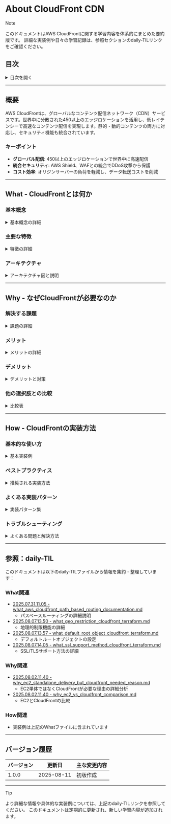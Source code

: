 # About CloudFront CDN

> [!NOTE]
> このドキュメントはAWS CloudFrontに関する学習内容を体系的にまとめた要約版です。
> 詳細な実装例や日々の学習記録は、参照セクションのdaily-TILリンクをご確認ください。

## 目次

<details>
<summary>目次を開く</summary>

- [About CloudFront CDN](#about-cloudfront-cdn)
  - [目次](#目次)
  - [概要](#概要)
    - [キーポイント](#キーポイント)
  - [What - CloudFrontとは何か](#what---cloudfrontとは何か)
    - [基本概念](#基本概念)
      - [定義](#定義)
      - [構成要素](#構成要素)
    - [主要な特徴](#主要な特徴)
    - [アーキテクチャ](#アーキテクチャ)
      - [データフローの説明](#データフローの説明)
  - [Why - なぜCloudFrontが必要なのか](#why---なぜcloudfrontが必要なのか)
    - [解決する課題](#解決する課題)
      - [従来の問題点](#従来の問題点)
      - [CloudFrontによる解決策](#cloudfrontによる解決策)
    - [メリット](#メリット)
      - [ビジネス面のメリット](#ビジネス面のメリット)
      - [技術面のメリット](#技術面のメリット)
    - [デメリット](#デメリット)
    - [他の選択肢との比較](#他の選択肢との比較)
      - [EC2単体との詳細比較](#ec2単体との詳細比較)
  - [How - CloudFrontの実装方法](#how---cloudfrontの実装方法)
    - [基本的な使い方](#基本的な使い方)
      - [Terraformでの実装](#terraformでの実装)
    - [ベストプラクティス](#ベストプラクティス)
      - [1. パスベースルーティングの設計](#1-パスベースルーティングの設計)
      - [2. セキュリティヘッダーの追加](#2-セキュリティヘッダーの追加)
      - [3. コスト最適化](#3-コスト最適化)
    - [よくある実装パターン](#よくある実装パターン)
      - [パターン1: 静的サイトホスティング](#パターン1-静的サイトホスティング)
      - [パターン2: マルチオリジン構成](#パターン2-マルチオリジン構成)
      - [パターン3: 地域制限付き配信](#パターン3-地域制限付き配信)
    - [トラブルシューティング](#トラブルシューティング)
      - [エラー1: オリジンタイムアウト](#エラー1-オリジンタイムアウト)
      - [エラー2: キャッシュが更新されない](#エラー2-キャッシュが更新されない)
      - [エラー3: CORS エラー](#エラー3-cors-エラー)
  - [参照：daily-TIL](#参照daily-til)
    - [What関連](#what関連)
    - [Why関連](#why関連)
    - [How関連](#how関連)
  - [バージョン履歴](#バージョン履歴)

</details>

---

## 概要

AWS CloudFrontは、グローバルなコンテンツ配信ネットワーク（CDN）サービスです。世界中に分散された450以上のエッジロケーションを活用し、低レイテンシーで高速なコンテンツ配信を実現します。静的・動的コンテンツの両方に対応し、セキュリティ機能も統合されています。

### キーポイント

- **グローバル配信**: 450以上のエッジロケーションで世界中に高速配信
- **統合セキュリティ**: AWS Shield、WAFとの統合でDDoS攻撃から保護
- **コスト効率**: オリジンサーバーの負荷を軽減し、データ転送コストを削減

---

## What - CloudFrontとは何か

### 基本概念

<details>
<summary>基本概念の詳細</summary>

CloudFrontは、Webコンテンツの配信を高速化するAWSのCDNサービスです。ユーザーに最も近いエッジロケーションからコンテンツを配信することで、レイテンシーを最小化します。

#### 定義

地理的に分散されたサーバーのネットワークを使用して、Webコンテンツやアプリケーションを高速かつ安全に配信するフルマネージドサービス。

#### 構成要素

1. **ディストリビューション**
   - CloudFrontの基本単位
   - 配信設定の集合体
   - WebディストリビューションとRTMPディストリビューション（廃止予定）

2. **オリジン**
   - コンテンツの配信元
   - S3、EC2、ALB、カスタムオリジン

3. **ビヘイビア（動作）**
   - パスパターンに基づくルーティング設定
   - キャッシュポリシーとオリジンリクエストポリシー

4. **エッジロケーション**
   - 世界中に分散された配信拠点
   - 自動的に最適なロケーションを選択

</details>

### 主要な特徴

<details>
<summary>特徴の詳細</summary>

1. **グローバルな高速配信**
   - 450以上のPoP（Point of Presence）
   - 利点: どこからでも低レイテンシーアクセス

2. **インテリジェントなキャッシング**
   - 階層型キャッシング（エッジとリージョナルキャッシュ）
   - 利点: オリジンへの負荷を大幅に削減

3. **セキュリティの統合**
   - AWS Shield Standard（DDoS保護）が標準装備
   - 利点: 追加コストなしでセキュリティ確保

4. **動的コンテンツの最適化**
   - 動的コンテンツも高速化
   - 利点: APIレスポンスも高速化

</details>

### アーキテクチャ

<details>
<summary>アーキテクチャ図と説明</summary>

```mermaid
graph TB
    subgraph "ユーザー"
        U1[東京のユーザー]
        U2[NYのユーザー]
        U3[ロンドンのユーザー]
    end
    
    subgraph "CloudFront エッジロケーション"
        E1[東京エッジ]
        E2[NYエッジ]
        E3[ロンドンエッジ]
        RC[リージョナルキャッシュ]
    end
    
    subgraph "オリジン"
        S3[S3バケット<br/>静的コンテンツ]
        ALB[ALB<br/>動的コンテンツ]
        API[API Gateway<br/>API]
    end
    
    U1 --> E1
    U2 --> E2
    U3 --> E3
    
    E1 --> RC
    E2 --> RC
    E3 --> RC
    
    RC --> S3
    RC --> ALB
    RC --> API
    
    style E1 fill:#FFD700
    style E2 fill:#FFD700
    style E3 fill:#FFD700
    style RC fill:#87CEEB
```

#### データフローの説明

1. **初回リクエスト（キャッシュミス）**
   - ユーザー → 最寄りのエッジ → リージョナルキャッシュ → オリジン
   - レスポンスは逆順でキャッシュされながら返却

2. **2回目以降（キャッシュヒット）**
   - ユーザー → 最寄りのエッジ → 即座にレスポンス
   - オリジンへのアクセス不要

</details>

---

## Why - なぜCloudFrontが必要なのか

### 解決する課題

<details>
<summary>課題の詳細</summary>

#### 従来の問題点

1. **地理的な遅延**
   - 影響: 海外ユーザーのレスポンスタイムが10倍以上
   - 例: 東京のサーバーへNYから320ms以上の遅延

2. **スケーラビリティの限界**
   - 影響: トラフィック急増時にサーバーダウン
   - 例: テレビ放映後に100倍のアクセスで障害

3. **高額な帯域幅コスト**
   - 影響: オリジンからの直接配信で転送料金が高額
   - 例: 月間5TBで$450以上のコスト

#### CloudFrontによる解決策

- グローバルエッジネットワークで物理的距離の問題を解消
- 自動スケーリングでトラフィック急増に対応
- キャッシングによりオリジンの転送量を90%以上削減

</details>

### メリット

<details>
<summary>メリットの詳細</summary>

#### ビジネス面のメリット

1. **パフォーマンス向上**
   - ページ読み込み時間: 平均80%短縮
   - コンバージョン率: 20-30%向上

2. **コスト削減**
   - EC2構成と比較: 60-95%のコスト削減
   - 運用工数: ほぼゼロ（フルマネージド）

3. **グローバル展開**
   - 追加インフラなしで世界展開
   - 各地域で一貫したパフォーマンス

#### 技術面のメリット

1. **可用性**
   - 99.99% SLA
   - 自動フェイルオーバー

2. **セキュリティ**
   - DDoS攻撃を自動的に吸収
   - SSL/TLS証明書の自動管理

</details>

### デメリット

<details>
<summary>デメリットと対策</summary>

| デメリット | 影響 | 対策 |
|-----------|------|------|
| キャッシュの複雑性 | 更新の反映に時間がかかる | 適切なTTL設定とInvalidation |
| 初期設定の学習曲線 | 設定ミスによる配信エラー | テンプレート活用とテスト環境 |
| リアルタイム性の制限 | WebSocketなどに不向き | 動的コンテンツは別経路で配信 |

</details>

### 他の選択肢との比較

<details>
<summary>比較表</summary>

| 項目 | CloudFront | EC2単体 | Akamai | Cloudflare |
|------|------------|---------|--------|------------|
| 初期費用 | なし | なし | 高額 | なし |
| 最小契約 | なし | なし | あり | なし |
| AWS統合 | 完全統合 | N/A | 限定的 | 限定的 |
| エッジ数 | 450+ | 1-2 | 300+ | 200+ |
| 価格 | 従量課金 | 固定+従量 | 高額 | 従量課金 |

#### EC2単体との詳細比較

| 指標 | EC2単体 | CloudFront |
|------|---------|------------|
| 東京→NY遅延 | 170ms | 20ms |
| スケーラビリティ | 手動設定必要 | 自動 |
| 月額コスト（5TB） | $1,110 | $427 |
| 運用工数 | 52時間/月 | 0時間 |

</details>

---

## How - CloudFrontの実装方法

### 基本的な使い方

<details>
<summary>基本実装例</summary>

#### Terraformでの実装

```hcl
# S3オリジンの設定
resource "aws_s3_bucket" "static_assets" {
  bucket = "my-static-assets"
}

resource "aws_s3_bucket_public_access_block" "static_assets" {
  bucket = aws_s3_bucket.static_assets.id

  block_public_acls       = true
  block_public_policy     = true
  ignore_public_acls      = true
  restrict_public_buckets = true
}

# CloudFront OAI
resource "aws_cloudfront_origin_access_identity" "oai" {
  comment = "OAI for static assets"
}

# CloudFront Distribution
resource "aws_cloudfront_distribution" "main" {
  enabled             = true
  is_ipv6_enabled     = true
  default_root_object = "index.html"
  
  # S3オリジン
  origin {
    domain_name = aws_s3_bucket.static_assets.bucket_regional_domain_name
    origin_id   = "S3-${aws_s3_bucket.static_assets.id}"
    
    s3_origin_config {
      origin_access_identity = aws_cloudfront_origin_access_identity.oai.cloudfront_access_identity_path
    }
  }
  
  # ALBオリジン（動的コンテンツ用）
  origin {
    domain_name = aws_lb.main.dns_name
    origin_id   = "ALB-${aws_lb.main.id}"
    
    custom_origin_config {
      http_port              = 80
      https_port             = 443
      origin_protocol_policy = "https-only"
      origin_ssl_protocols   = ["TLSv1.2"]
    }
  }
  
  # デフォルトキャッシュビヘイビア
  default_cache_behavior {
    allowed_methods  = ["GET", "HEAD"]
    cached_methods   = ["GET", "HEAD"]
    target_origin_id = "S3-${aws_s3_bucket.static_assets.id}"
    
    forwarded_values {
      query_string = false
      cookies {
        forward = "none"
      }
    }
    
    viewer_protocol_policy = "redirect-to-https"
    min_ttl                = 0
    default_ttl            = 86400
    max_ttl                = 31536000
  }
  
  # APIパス用のビヘイビア
  ordered_cache_behavior {
    path_pattern     = "/api/*"
    allowed_methods  = ["DELETE", "GET", "HEAD", "OPTIONS", "PATCH", "POST", "PUT"]
    cached_methods   = ["GET", "HEAD"]
    target_origin_id = "ALB-${aws_lb.main.id}"
    
    forwarded_values {
      query_string = true
      headers      = ["Authorization", "Origin", "Accept", "Content-Type"]
      
      cookies {
        forward = "all"
      }
    }
    
    viewer_protocol_policy = "https-only"
    min_ttl                = 0
    default_ttl            = 0
    max_ttl                = 0
  }
  
  # 地理的制限
  restrictions {
    geo_restriction {
      restriction_type = "none"
    }
  }
  
  # SSL証明書
  viewer_certificate {
    acm_certificate_arn = aws_acm_certificate_validation.cert.certificate_arn
    ssl_support_method  = "sni-only"
  }
  
  tags = {
    Name        = "${var.project}-cloudfront-${var.environment}"
    Environment = var.environment
  }
}
```

</details>

### ベストプラクティス

<details>
<summary>推奨される実装方法</summary>

#### 1. パスベースルーティングの設計

```hcl
# 静的コンテンツ
ordered_cache_behavior {
  path_pattern = "/static/*"
  # 長期キャッシュ
  default_ttl  = 86400  # 1日
  max_ttl      = 31536000  # 1年
}

# 動的コンテンツ
ordered_cache_behavior {
  path_pattern = "/api/*"
  # キャッシュなし
  default_ttl  = 0
  max_ttl      = 0
}
```

**理由**: コンテンツタイプに応じた最適なキャッシュ戦略

#### 2. セキュリティヘッダーの追加

```hcl
response_headers_policy_id = aws_cloudfront_response_headers_policy.security.id

resource "aws_cloudfront_response_headers_policy" "security" {
  name = "security-headers-policy"
  
  security_headers_config {
    content_type_options {
      override = true
    }
    frame_options {
      frame_option = "DENY"
      override     = true
    }
    referrer_policy {
      referrer_policy = "same-origin"
      override        = true
    }
    xss_protection {
      mode_block = true
      protection = true
      override   = true
    }
    strict_transport_security {
      access_control_max_age_sec = 63072000
      include_subdomains         = true
      override                   = true
    }
  }
}
```

**理由**: セキュリティベストプラクティスの実装

#### 3. コスト最適化

```hcl
# 圧縮の有効化
default_cache_behavior {
  compress = true
}

# 不要なヘッダーの除外
forwarded_values {
  headers = []  # 必要最小限のみ
}
```

**理由**: データ転送量の削減とキャッシュヒット率の向上

</details>

### よくある実装パターン

<details>
<summary>実装パターン集</summary>

#### パターン1: 静的サイトホスティング

**用途**: S3 + CloudFrontでの静的サイト配信

```hcl
# S3バケットポリシー
data "aws_iam_policy_document" "s3_policy" {
  statement {
    actions   = ["s3:GetObject"]
    resources = ["${aws_s3_bucket.static_site.arn}/*"]
    
    principals {
      type        = "AWS"
      identifiers = [aws_cloudfront_origin_access_identity.oai.iam_arn]
    }
  }
}

# エラーページの設定
custom_error_response {
  error_code         = 404
  response_code      = 200
  response_page_path = "/index.html"
}
```

#### パターン2: マルチオリジン構成

**用途**: 複数のバックエンドを統合

```hcl
# /api/* → API Gateway
# /images/* → S3
# /static/* → S3
# /* → ALB (アプリケーション)

ordered_cache_behavior {
  path_pattern     = "/api/*"
  target_origin_id = "APIGateway"
}

ordered_cache_behavior {
  path_pattern     = "/images/*"
  target_origin_id = "S3-Images"
}

ordered_cache_behavior {
  path_pattern     = "/static/*"
  target_origin_id = "S3-Static"
}

default_cache_behavior {
  target_origin_id = "ALB-App"
}
```

#### パターン3: 地域制限付き配信

**用途**: 特定地域のみへのコンテンツ配信

```hcl
restrictions {
  geo_restriction {
    restriction_type = "whitelist"
    locations        = ["JP", "US", "GB", "DE", "FR"]
  }
}

# カスタムエラーページ
custom_error_response {
  error_code         = 403
  response_code      = 403
  response_page_path = "/geo-blocked.html"
}
```

</details>

### トラブルシューティング

<details>
<summary>よくある問題と解決方法</summary>

#### エラー1: オリジンタイムアウト

**原因**: オリジンサーバーの応答が遅い
**解決方法**:

```hcl
custom_origin_config {
  origin_read_timeout      = 60  # デフォルト30秒から延長
  origin_keepalive_timeout = 5
}
```

#### エラー2: キャッシュが更新されない

**原因**: TTLが長すぎる、またはキャッシュキーの設定ミス
**解決方法**:

```bash
# 特定パスの無効化
aws cloudfront create-invalidation \
  --distribution-id ABCDEFG1234567 \
  --paths "/images/*" "/index.html"

# 全体の無効化（コストに注意）
aws cloudfront create-invalidation \
  --distribution-id ABCDEFG1234567 \
  --paths "/*"
```

#### エラー3: CORS エラー

**原因**: オリジンからのCORSヘッダーが転送されていない
**解決方法**:

```hcl
ordered_cache_behavior {
  forwarded_values {
    headers = [
      "Origin",
      "Access-Control-Request-Headers",
      "Access-Control-Request-Method"
    ]
  }
}

# オリジン側でもCORSヘッダーを設定
```

</details>

---

## 参照：daily-TIL

このドキュメントは以下のdaily-TILファイルから情報を集約・整理しています：

### What関連

- [2025.07.31.11.05 - what_aws_cloudfront_path_based_routing_documentation.md](../daily/2025.07.31.11.05_what_aws_cloudfront_path_based_routing_documentation.md)
  - パスベースルーティングの詳細説明
- [2025.08.07.13.50 - what_geo_restriction_cloudfront_terraform.md](../daily/2025.08.07.13.50_what_geo_restriction_cloudfront_terraform.md)
  - 地理的制限機能の詳細
- [2025.08.07.13.57 - what_default_root_object_cloudfront_terraform.md](../daily/2025.08.07.13.57_what_default_root_object_cloudfront_terraform.md)
  - デフォルトルートオブジェクトの設定
- [2025.08.07.14.05 - what_ssl_support_method_cloudfront_terraform.md](../daily/2025.08.07.14.05_what_ssl_support_method_cloudfront_terraform.md)
  - SSL/TLSサポート方法の詳細

### Why関連

- [2025.08.02.11.40 - why_ec2_standalone_delivery_but_cloudfront_needed_reason.md](../daily/2025.08.02.11.40_why_ec2_standalone_delivery_but_cloudfront_needed_reason.md)
  - EC2単体ではなくCloudFrontが必要な理由の詳細分析
- [2025.08.02.11.40 - why_ec2_vs_cloudfront_comparison.md](../daily/2025.08.02.11.40_why_ec2_vs_cloudfront_comparison.md)
  - EC2とCloudFrontの比較

### How関連

- 実装例は上記のWhatファイルに含まれています

---

## バージョン履歴

| バージョン | 更新日 | 主な変更内容 |
|-----------|---------|-------------|
| 1.0.0 | 2025-08-11 | 初版作成 |

---

> [!TIP]
> より詳細な情報や具体的な実装例については、上記のdaily-TILリンクを参照してください。
> このドキュメントは定期的に更新され、新しい学習内容が追加されます。

